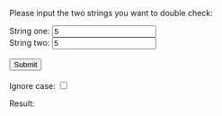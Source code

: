 <p>
    Please input the two strings you want to double check:
</p>

<!--Grab maze width and height from user-->
String one: <input type="text" name="string1" value="5" id="string1">
<br>
String two: <input type="text" name="string2" value="5" id="string2">
<br>
<br>
<input id="submitButton" type="submit" value="Submit" onclick="checkStrings()">
<br>
<br>
Ignore case: <input id="ignoreCaseCheckBox" type="checkbox">

<p id="output">Result: </p>

<script>
    function checkStrings() {
        var string1 = document.getElementById("string1").value;
        var string2 = document.getElementById("string2").value;
        var ignoreCase = document.getElementById("ignoreCaseCheckBox").checked;
        console.log(ignoreCase);

        if(ignoreCase){
            console.log("ignoreCase true");
            string1 = string1.toUpperCase();
            string2 = string2.toUpperCase();
        }

        if(string1 === string2) {
            document.getElementById("output").innerHTML = "Result: both strings are the same";
        } else {
            document.getElementById("output").innerHTML = "Result: the strings are not the same";
        }
    }
</script>